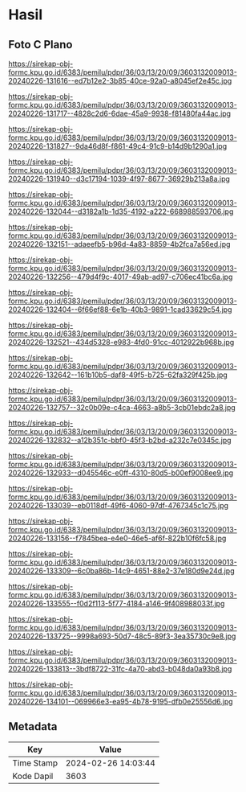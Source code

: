 # Hasil

## Foto C Plano

https://sirekap-obj-formc.kpu.go.id/6383/pemilu/pdpr/36/03/13/20/09/3603132009013-20240226-131616--ed7b12e2-3b85-40ce-92a0-a8045ef2e45c.jpg

https://sirekap-obj-formc.kpu.go.id/6383/pemilu/pdpr/36/03/13/20/09/3603132009013-20240226-131717--4828c2d6-6dae-45a9-9938-f81480fa44ac.jpg

https://sirekap-obj-formc.kpu.go.id/6383/pemilu/pdpr/36/03/13/20/09/3603132009013-20240226-131827--9da46d8f-f861-49c4-91c9-b14d9b1290a1.jpg

https://sirekap-obj-formc.kpu.go.id/6383/pemilu/pdpr/36/03/13/20/09/3603132009013-20240226-131940--d3c17194-1039-4f97-8677-36929b213a8a.jpg

https://sirekap-obj-formc.kpu.go.id/6383/pemilu/pdpr/36/03/13/20/09/3603132009013-20240226-132044--d3182a1b-1d35-4192-a222-668988593706.jpg

https://sirekap-obj-formc.kpu.go.id/6383/pemilu/pdpr/36/03/13/20/09/3603132009013-20240226-132151--adaeefb5-b96d-4a83-8859-4b2fca7a56ed.jpg

https://sirekap-obj-formc.kpu.go.id/6383/pemilu/pdpr/36/03/13/20/09/3603132009013-20240226-132256--479d4f9c-4017-49ab-ad97-c706ec41bc6a.jpg

https://sirekap-obj-formc.kpu.go.id/6383/pemilu/pdpr/36/03/13/20/09/3603132009013-20240226-132404--6f66ef88-6e1b-40b3-9891-1cad33629c54.jpg

https://sirekap-obj-formc.kpu.go.id/6383/pemilu/pdpr/36/03/13/20/09/3603132009013-20240226-132521--434d5328-e983-4fd0-91cc-4012922b968b.jpg

https://sirekap-obj-formc.kpu.go.id/6383/pemilu/pdpr/36/03/13/20/09/3603132009013-20240226-132642--161b10b5-daf8-49f5-b725-62fa329f425b.jpg

https://sirekap-obj-formc.kpu.go.id/6383/pemilu/pdpr/36/03/13/20/09/3603132009013-20240226-132757--32c0b09e-c4ca-4663-a8b5-3cb01ebdc2a8.jpg

https://sirekap-obj-formc.kpu.go.id/6383/pemilu/pdpr/36/03/13/20/09/3603132009013-20240226-132832--a12b351c-bbf0-45f3-b2bd-a232c7e0345c.jpg

https://sirekap-obj-formc.kpu.go.id/6383/pemilu/pdpr/36/03/13/20/09/3603132009013-20240226-132933--d045546c-e0ff-4310-80d5-b00ef9008ee9.jpg

https://sirekap-obj-formc.kpu.go.id/6383/pemilu/pdpr/36/03/13/20/09/3603132009013-20240226-133039--eb0118df-49f6-4060-97df-4767345c1c75.jpg

https://sirekap-obj-formc.kpu.go.id/6383/pemilu/pdpr/36/03/13/20/09/3603132009013-20240226-133156--f7845bea-e4e0-46e5-af6f-822b10f6fc58.jpg

https://sirekap-obj-formc.kpu.go.id/6383/pemilu/pdpr/36/03/13/20/09/3603132009013-20240226-133309--6c0ba86b-14c9-4651-88e2-37e180d9e24d.jpg

https://sirekap-obj-formc.kpu.go.id/6383/pemilu/pdpr/36/03/13/20/09/3603132009013-20240226-133555--f0d2f113-5f77-4184-a146-9f408988033f.jpg

https://sirekap-obj-formc.kpu.go.id/6383/pemilu/pdpr/36/03/13/20/09/3603132009013-20240226-133725--9998a693-50d7-48c5-89f3-3ea35730c9e8.jpg

https://sirekap-obj-formc.kpu.go.id/6383/pemilu/pdpr/36/03/13/20/09/3603132009013-20240226-133813--3bdf8722-31fc-4a70-abd3-b048da0a93b8.jpg

https://sirekap-obj-formc.kpu.go.id/6383/pemilu/pdpr/36/03/13/20/09/3603132009013-20240226-134101--069966e3-ea95-4b78-9195-dfb0e25556d6.jpg


## Metadata

| Key        | Value               |
| ---------- | ------------------- |
| Time Stamp | 2024-02-26 14:03:44 |
| Kode Dapil | 3603                |



